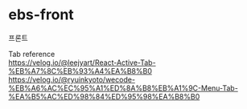 # ebs-front
프론트

Tab reference</br>
https://velog.io/@leejyart/React-Active-Tab-%EB%A7%8C%EB%93%A4%EA%B8%B0</br>
https://velog.io/@ryuinkyoto/wecode-%EB%A6%AC%EC%95%A1%ED%8A%B8%EB%A1%9C-Menu-Tab-%EA%B5%AC%ED%98%84%ED%95%98%EA%B8%B0
